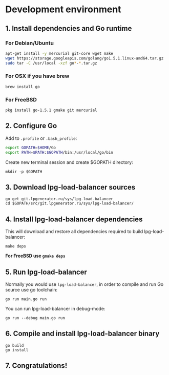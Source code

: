 # Development environment

## 1. Install dependencies and Go runtime

### For Debian/Ubuntu
```bash
apt-get install -y mercurial git-core wget make
wget https://storage.googleapis.com/golang/go1.5.1.linux-amd64.tar.gz
sudo tar -C /usr/local -xzf go*-*.tar.gz
```

### For OSX if you have brew
```
brew install go
```

### For FreeBSD
```
pkg install go-1.5.1 gmake git mercurial
```

## 2. Configure Go

Add to `.profile` or `.bash_profile`:

```bash
export GOPATH=$HOME/Go
export PATH=$PATH:$GOPATH/bin:/usr/local/go/bin
```

Create new terminal session and create $GOPATH directory:

```
mkdir -p $GOPATH
```

## 3. Download lpg-load-balancer sources

```
go get git.lpgenerator.ru/sys/lpg-load-balancer
cd $GOPATH/src/git.lpgenerator.ru/sys/lpg-load-balancer/
```

## 4. Install lpg-load-balancer dependencies

This will download and restore all dependencies required to build lpg-load-balancer:

```
make deps
```

**For FreeBSD use `gmake deps`**

## 5. Run lpg-load-balancer

Normally you would use `lpg-load-balancer`, in order to compile and run Go source use go toolchain:

```
go run main.go run
```

You can run lpg-load-balancer in debug-mode:

```
go run --debug main.go run
```

## 6. Compile and install lpg-load-balancer binary

```
go build
go install
```

## 7. Congratulations!
